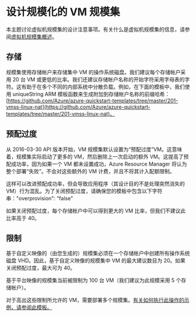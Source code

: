 <properties
	pageTitle="设计规模化的虚拟机规模集 | Azure"
	description="了解如何设计规模化的虚拟机规模集"
	keywords="linux 虚拟机, 虚拟机缩放集" 
	services="virtual-machine-scale-sets"
	documentationCenter=""
	authors="gatneil"
	manager="madhana"
	editor="tysonn"
	tags="azure-resource-manager" />

<tags
	ms.service="virtual-machine-scale-sets"
	ms.date="07/28/2016"
	wacn.date="08/29/2016"/>  


# 设计规模化的 VM 规模集

本主题讨论虚拟机规模集的设计注意事项。有关什么是虚拟机规模集的信息，请参阅[虚拟机规模集概述](/documentation/articles/virtual-machine-scale-sets-overview/)。


## 存储

规模集使用存储帐户来存储集中 VM 的操作系统磁盘。我们建议每个存储帐户采用 20 台 VM 或更低的比率。我们还建议存储帐户名称的开始字符采用字母表的字符。这有助于在多个不同的内部系统中分散负载。例如，在下面的模板中，我们使用 uniqueString ARM 模板函数来生成附加到存储帐户名称的前缀哈希：[https://github.com/Azure/azure-quickstart-templates/tree/master/201-vmss-linux-nat](https://github.com/Azure/azure-quickstart-templates/tree/master/201-vmss-linux-nat)。


## 预配过度

从 2016-03-30 API 版本开始，VM 规模集默认设置为“预配过度”VM。这意味着，规模集实际启动了更多的 VM，然后删除上一次启动的额外 VM。这提高了预配成功率，因为如果一个 VM 都未设置成功，Azure Resource Manager 将认为整个部署“失败”。不会对这些额外的 VM 计费，并且不将其计入配额限制。

这样可以改进预配成功率，但会导致应用程序（其设计目的不是处理突然消失的 VM）行为混乱。为了关闭预配过度，请确保您的模板中包含以下字符串："overprovision": "false"

如果关闭预配过度，每个存储帐户中可以得到更大的 VM 比率，但我们不建议此比率高于 40。


## 限制
基于自定义映像的（由您生成的）规模集必须在一个存储帐户中创建所有操作系统磁盘 VHD。因此，基于自定义映像的规模集中 VM 的最大建议数目为 20。如果关闭预配过度，最大可为 40。

基于平台映像的规模集当前被限制为 100 台 VM（我们建议为此规模采用 5 个存储帐户）。

对于高出这些限制所允许的 VM，需要部署多个规模集。[有关如何执行此操作的示例，请参阅此模板。](https://github.com/Azure/azure-quickstart-templates/tree/master/301-custom-images-at-scale)

<!---HONumber=Mooncake_0822_2016-->